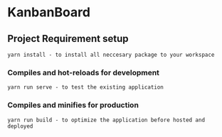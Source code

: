 # KanbanBoard

## Project Requirement setup
```
yarn install - to install all neccesary package to your workspace
```

### Compiles and hot-reloads for development
```
yarn run serve - to test the existing application
```

### Compiles and minifies for production
```
yarn run build - to optimize the application before hosted and deployed